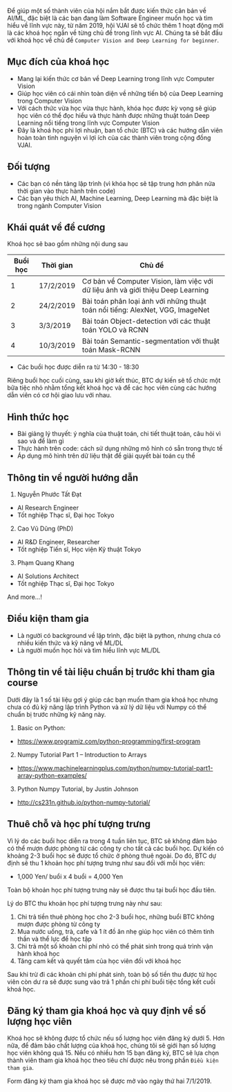 
Để giúp một số thành viên của hội nắm bắt được kiến thức căn bản về AI/ML, đặc biệt là các bạn đang làm Software Engineer muốn học và tìm hiểu về lĩnh vực này, từ năm 2019, hội VJAI sẽ tổ chức thêm 1 hoạt động mới là các khoá học ngắn về từng chủ đề trong lĩnh vực AI. Chúng ta sẽ bắt đầu với khoá học về chủ đề `Computer Vision and Deep Learning for beginner`.

## Mục đích của khoá học
* Mang lại kiến thức cơ bản về Deep Learning trong lĩnh vực Computer Vision
* Giúp học viên có cái nhìn toàn diện về những tiến bộ của Deep Learning trong Computer Vision
* Với cách thức vừa học vừa thực hành, khóa học được kỳ vọng sẽ giúp học viên có thể đọc hiểu và thực hành được những thuật toán Deep Learning nổi tiếng trong lĩnh vực Computer Vision
* Đây là khoá học phi lợi nhuận, ban tổ chức (BTC) và các hướng dẫn viên hoàn toàn tình nguyện vì lợi ích của các thành viên trong cộng đồng VJAI.

## Đối tượng
* Các bạn có nền tảng lập trình (vì khóa học sẽ tập trung hơn phân nửa thời gian vào thực hành trên code)
* Các bạn yêu thích AI, Machine Learning, Deep Learning mà đặc biệt là trong ngành Computer Vision

## Khái quát về đề cương
Khoá học sẽ bao gồm những nội dung sau

| Buổi học  | Thời gian | Chủ đề  |
|---|---|---|
| 1  | 17/2/2019  | Cơ bản về Computer Vision, làm việc với dữ liệu ảnh và giới thiệu Deep Learning |
| 2  | 24/2/2019  | Bài toán phân loại ảnh với những thuật toán nổi tiếng: AlexNet, VGG, ImageNet |
| 3  | 3/3/2019  | Bài toán Object-detection với các thuật toán YOLO và RCNN |
| 4  | 10/3/2019  | Bài toán Semantic-segmentation với thuật toán Mask-RCNN |

* Các buổi học được diễn ra từ 14:30 - 18:30

Riêng buổi học cuối cùng, sau khi giờ kết thúc, BTC dự kiến sẽ tổ chức một bữa tiệc nhỏ nhằm tổng kết khoá học và để các học viên cùng các hướng dẫn viên có cơ hội giao lưu với nhau.


## Hình thức học
* Bài giảng lý thuyết: ý nghĩa của thuật toán, chi tiết thuật toán, câu hỏi vì sao và để làm gì
* Thực hành trên code: cách sử dụng những mô hình có sẵn trong thực tế
* Áp dụng mô hình trên dữ liệu thật để giải quyết bài toán cụ thể


## Thông tin về người hướng dẫn
1. Nguyễn Phước Tất Đạt
* AI Research Engineer
* Tốt nghiệp Thạc sĩ, Đại học Tokyo

2. Cao Vũ Dũng (PhD)
* AI R&D Engineer, Researcher
* Tốt nghiệp Tiến sĩ, Học viện Kỹ thuật Tokyo

3. Phạm Quang Khang
* AI Solutions Architect
* Tốt nghiệp Thạc sĩ, Đại học Tokyo

And more...!


## Điều kiện tham gia
* Là người có background về lập trình, đặc biệt là python, nhưng chưa có nhiều kiến thức và kỹ năng về ML/DL
* Là người muốn học hỏi và tìm hiểu lĩnh vực ML/DL


## Thông tin về tài liệu chuẩn bị trước khi tham gia course
Dưới đây là 1 số tài liệu gợi ý giúp các bạn muốn tham gia khoá học nhưng chưa có đủ kỹ năng lập trình Python và xử lý dữ liệu với Numpy có thể chuẩn bị trước những kỹ năng này.

1. Basic on Python:
* https://www.programiz.com/python-programming/first-program

2. Numpy Tutorial Part 1 – Introduction to Arrays
* https://www.machinelearningplus.com/python/numpy-tutorial-part1-array-python-examples/

3. Python Numpy Tutorial, by Justin Johnson
* http://cs231n.github.io/python-numpy-tutorial/


## Thuê chỗ và học phí tượng trưng
Vì lý do các buổi học diễn ra trong 4 tuần liên tục, BTC sẽ không đảm bảo có thể mượn được phòng từ các công ty cho tất cả các buổi học. Dự kiến có khoảng 2-3 buổi học sẽ được tổ chức ở phòng thuê ngoài. Do đó, BTC dự định sẽ thu 1 khoản học phí tượng trưng như sau đối với mỗi học viên:
* 1,000 Yen/ buổi x 4 buổi = 4,000 Yen

Toàn bộ khoản học phí tượng trưng này sẽ được thu tại buổi học đầu tiên.

Lý do BTC thu khoản học phí tượng trưng này như sau:
1. Chi trả tiền thuê phòng học cho 2-3 buổi học, những buổi BTC không mượn được phòng từ công ty
2. Mua nước uống, trà, cafe và 1 ít đồ ăn nhẹ giúp học viên có thêm tinh thần và thể lực để học tập
3. Chi trả một số khoản chi phí nhỏ có thể phát sinh trong quá trình vận hành khoá học
4. Tăng cam kết và quyết tâm của học viên đối với khoá học

Sau khi trừ đi các khoản chi phí phát sinh, toàn bộ số tiền thu được từ học viên còn dư ra sẽ được sung vào trả 1 phần chi phí buổi tiệc tổng kết cuối khoá học.


## Đăng ký tham gia khoá học và quy định về số lượng học viên
Khoá học sẽ không được tổ chức nếu số lượng học viên đăng ký dưới 5.
Hơn nữa, để đảm bảo chất lượng của khoá học, chúng tôi sẽ giới hạn số lượng học viên không quá 15.
Nếu có nhiều hơn 15 bạn đăng ký, BTC sẽ lựa chọn thành viên tham gia khoá học theo tiêu chí được nêu trong phần `Điều kiện tham gia`.

Form đăng ký tham gia khoá học sẽ được mở vào ngày thứ hai 7/1/2019.
